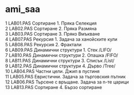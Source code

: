 # ami_saa
 1 		LAB01.PAS 	Сортиране 1. Пряка Селекция<br/>
 2 		LAB02.PAS 	Сортиране 2. Пряка Размяна<br/>
 3 		LAB03.PAS 	Сортиране 3. Пряко Вмъкване<br/>
 4 		LAB07.PAS 	Рекурсия 1. Задача за ханойските кули<br/>
 5 		LAB08.PAS 	Рекурсия 2. Фрактали<br/>
 6 		LAB09.PAS 	Динамични структури 1. Стек /LIFO/<br/>
 7 		LAB10.PAS 	Динамични структури 2. Опашка /FIFO/<br/>
 8 		LAB11.PAS 	Динамични структури 3. Списък /List/<br/>
 9 		LAB12.PAS 	Динамични структури 4. Дърво /Tree/<br/>
10 		LAB04.PAS 	Частни цели. Джип в пустиня<br/>
11 		LAB05.PAS 	Евристични. Задача за търговския пътник<br/>
12 		LAB06.PAS 	Търсене с връщане. Задача за n-те царици<br/>
13 		LAB13.PAS 	Сортиране 4. Бързо сортиране<br/>
